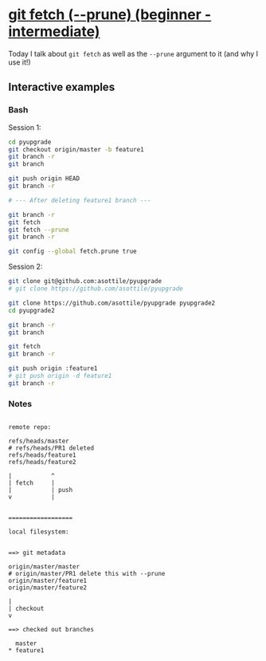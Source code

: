 # [git fetch (--prune) (beginner - intermediate)](https://youtu.be/oj19T3N2NHY)

Today I talk about `git fetch` as well as the `--prune` argument to it (and why I use it!)

## Interactive examples

### Bash

Session 1:

```bash
cd pyupgrade
git checkout origin/master -b feature1
git branch -r
git branch

git push origin HEAD
git branch -r

# --- After deleting feature1 branch ---

git branch -r
git fetch
git fetch --prune
git branch -r

git config --global fetch.prune true
```

Session 2:

```bash
git clone git@github.com:asottile/pyupgrade
# git clone https://github.com/asottile/pyupgrade

git clone https://github.com/asottile/pyupgrade pyupgrade2
cd pyupgrade2

git branch -r
git branch

git fetch
git branch -r

git push origin :feature1
# git push origin -d feature1
git branch -r
```

### Notes

```text

remote repo:

refs/heads/master
# refs/heads/PR1 deleted
refs/heads/feature1
refs/heads/feature2

|           ^
| fetch     |
|           | push
v           |


==================

local filesystem:


==> git metadata

origin/master/master
# origin/master/PR1 delete this with --prune
origin/master/feature1
origin/master/feature2

|
| checkout
v

==> checked out branches

  master
* feature1
```
